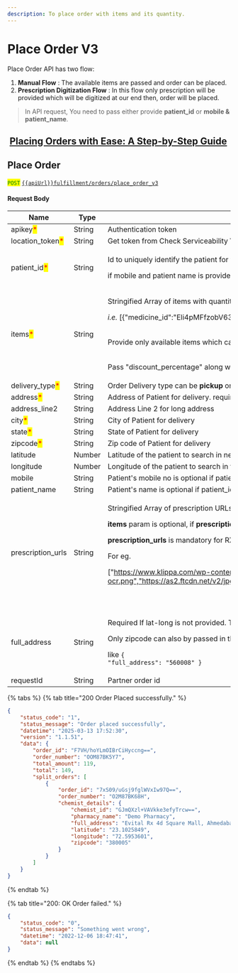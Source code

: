 ```yaml
---
description: To place order with items and its quantity.
---
```


# Place Order V3

Place Order API has two flow:

1. **Manual Flow** : The available items are passed and order can be placed.
2. **Prescription Digitization Flow** : In this flow only prescription will be provided which will be digitized at our end then, order will be placed.

> In API request, You need to pass either provide **patient\_id** or **mobile & patient\_name**.

## <img src="https://static.vecteezy.com/system/resources/thumbnails/018/930/572/small/youtube-logo-youtube-icon-transparent-free-png.png" alt="" data-size="line"> [Placing Orders with Ease: A Step-by-Step Guide](https://youtu.be/1TlUVPaWolI?si=2ybv22QYp_P3w994)

## Place Order

<mark style="color:green;">`POST`</mark> [`{{apiUrl}}fulfillment/orders/place_order_v3`](https://dev-api.evitalrx.in/v1/fulfillment/orders/place_order_v3)

#### Request Body

| Name                                              | Type   | Description                                                                                                                                                                                                                                                                                                                                                                                                                                                                                                                           |
| ------------------------------------------------- | ------ | ------------------------------------------------------------------------------------------------------------------------------------------------------------------------------------------------------------------------------------------------------------------------------------------------------------------------------------------------------------------------------------------------------------------------------------------------------------------------------------------------------------------------------------- |
| apikey<mark style="color:red;">\*</mark>          | String | Authentication token                                                                                                                                                                                                                                                                                                                                                                                                                                                                                                                  |
| location\_token<mark style="color:red;">\*</mark> | String | Get token from Check Serviceability V3 API                                                                                                                                                                                                                                                                                                                                                                                                                                                                                            |
| patient\_id<mark style="color:red;">\*</mark>     | String | <p>Id to uniquely identify the patient for whom the order is placed  </p><p></p><p>if mobile and patient name is provided, then patient_id is optional.</p>                                                                                                                                                                                                                                                                                                                                                                           |
| items<mark style="color:red;">\*</mark>           | String | <p>Stringified Array of items with quantity (in strip) and medicine_id.</p><p><em>i.e.</em> [{"medicine_id":"Eli4pMFfzobV63G67jtjZw==","quantity": 2}]</p><p><br>Provide only available items which can be know from checkout V3.</p><p><br>Pass "discount_percentage" along with "medicine_id" and quantity to apply custom discount on the item.</p>                                                                                                                                                                                |
| delivery\_type<mark style="color:red;">\*</mark>  | String | Order Delivery type can be **pickup** or **delivery**                                                                                                                                                                                                                                                                                                                                                                                                                                                                                 |
| address<mark style="color:red;">\*</mark>         | String | Address of Patient for delivery. required if delivery\_type is **delivery**                                                                                                                                                                                                                                                                                                                                                                                                                                                           |
| address\_line2                                    | String | Address Line 2 for long address                                                                                                                                                                                                                                                                                                                                                                                                                                                                                                       |
| city<mark style="color:red;">\*</mark>            | String | City of Patient for delivery                                                                                                                                                                                                                                                                                                                                                                                                                                                                                                          |
| state<mark style="color:red;">\*</mark>           | String | State of Patient for delivery                                                                                                                                                                                                                                                                                                                                                                                                                                                                                                         |
| zipcode<mark style="color:red;">\*</mark>         | String | Zip code of Patient for delivery                                                                                                                                                                                                                                                                                                                                                                                                                                                                                                      |
| latitude                                          | Number | Latitude of the patient to search in nearby pharmacies.                                                                                                                                                                                                                                                                                                                                                                                                                                                                               |
| longitude                                         | Number | Longitude of the patient to search in the nearby pharmacies.                                                                                                                                                                                                                                                                                                                                                                                                                                                                          |
| mobile                                            | String | Patient's mobile no is optional if patient\_id is provided, required otherwise.                                                                                                                                                                                                                                                                                                                                                                                                                                                       |
| patient\_name                                     | String | Patient's name is optional if patient\_id is provided, required otherwise.                                                                                                                                                                                                                                                                                                                                                                                                                                                            |
| prescription\_urls                                | String | <p>Stringified Array of prescription URLs.​</p><p></p><p><strong>items</strong> param is optional, if <strong>prescription_urls</strong> param is passed.​</p><p></p><p><strong>prescription_urls</strong> is mandatory for RX medicine.(Check is_rx_required from <a href="checkout-v3.md">checkout</a>)</p><p></p><p>For eg.</p><p>["https://www.klippa.com/wp-content/uploads/2020/12/medical-prescription-ocr.png","https://as2.ftcdn.net/v2/jpg/00/56/61/71/500_F_56617167_ZGbrr3mHPUmLoksQmpuY7SPA8ihTI5Dh.jpg"]</p><p><br></p> |
| full\_address                                     | String | <p>Required If lat-long is not provided. This address is used to get the lat-long to find the nearest pharmacy store.</p><p></p><p>Only zipcode can also by passed in this param </p><p></p><p>like <code>{ "full_address": "560008" }</code></p>                                                                                                                                                                                                                                                                                     |
| requestId                                         | String | Partner order id                                                                                                                                                                                                                                                                                                                                                                                                                                                                                                                      |

{% tabs %}
{% tab title="200 Order Placed successfully." %}
```json
{
    "status_code": "1",
    "status_message": "Order placed successfully",
    "datetime": "2025-03-13 17:52:30",
    "version": "1.1.51",
    "data": {
        "order_id": "F7VH/hoYLmOIBrCiHyccng==",
        "order_number": "OOM87BK5Y7",
        "total_amount": 119,
        "total": 149,
        "split_orders": [
            {
                "order_id": "7xS09/uGsj9fglWVxIw97Q==",
                "order_number": "O2M87BK68H",
                "chemist_details": {
                    "chemist_id": "GJmQXzl+VAVkke3efyTrcw==",
                    "pharmacy_name": "Demo Pharmacy",
                    "full_address": "Evital Rx 4d Square Mall, Ahmedabad, Gujarat, India, 380005",
                    "latitude": "23.1025849",
                    "longitude": "72.5953601",
                    "zipcode": "380005"
                }
            }
        ]
    }
}
```
{% endtab %}

{% tab title="200: OK Order failed." %}
```json
{
    "status_code": "0",
    "status_message": "Something went wrong",
    "datetime": "2022-12-06 18:47:41",
    "data": null
}
```
{% endtab %}
{% endtabs %}

